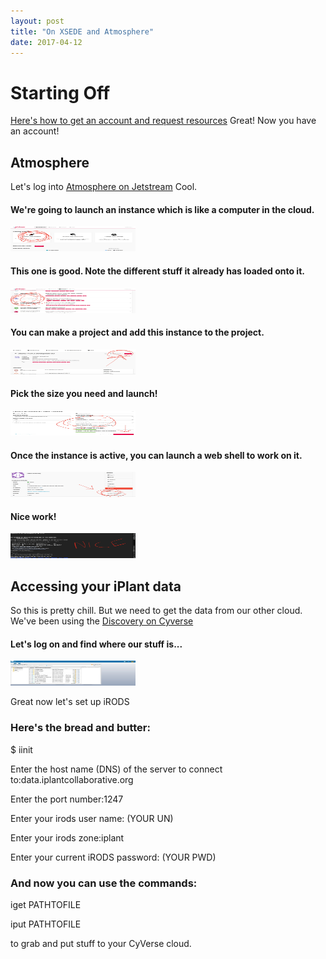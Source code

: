 ```yaml
---
layout: post
title: "On XSEDE and Atmosphere"
date: 2017-04-12
---
```

# Starting Off

[Here's how to get an account and request resources](https://iujetstream.atlassian.net/wiki/display/JWT/Jetstream+Allocations)
Great! Now you have an account!

## Atmosphere
Let's log into [Atmosphere on Jetstream](https://auth.globus.org/p/login?redirect_uri=%2Fv2%2Foauth2%2Fauthorize%3Fscope%3Dopenid%2Bemail%2Bprofile%2Burn%253Aglobus%253Aauth%253Ascope%253Ause.jetstream-cloud.org%253Aall%26redirect_uri%3Dhttps%253A%252F%252Fuse.jetstream-cloud.org%252Foauth2.0%252FcallbackAuthorize%26response_type%3Dcode%26client_id%3D0bf57b67-5f5c-4b45-be39-6dbf136dcca8%26access_type%3Donline%26authentication_hint%3D36007761-2cf2-4e74-a068-7473afc1d054&client_id=0bf57b67-5f5c-4b45-be39-6dbf136dcca8)
Cool.

#### We're going to launch an instance which is like a computer in the cloud.
<img src="/images/AT1.jpg" width="200" height="40"  alt="I am the fern">

#### This one is good. Note the different stuff it already has loaded onto it.
<img src="/images/AT2.jpg" width="200" height="40"  alt="I am the fern">

#### You can make a project and add this instance to the project.
<img src="/images/AT3.jpg" width="200" height="40"  alt="I am the fern">

#### Pick the size you need and launch!
<img src="/images/AT4.jpg" width="200" height="40"  alt="I am the fern">

#### Once the instance is active, you can launch a web shell to work on it.
<img src="/images/AT5.jpg" width="200" height="40"  alt="I am the fern">

#### Nice work!
<img src="/images/AT6.jpg" width="200" height="40"  alt="I am the fern">

## Accessing your iPlant data
So this is pretty chill. But we need to get the data from our other cloud. We've been using the [Discovery on Cyverse](https://de.cyverse.org/de/)

#### Let's log on and find where our stuff is...
<img src="/images/AT7.jpg" width="200" height="40"  alt="I am the fern">

Great now let's set up iRODS

### Here's the bread and butter:
$ iinit

Enter the host name (DNS) of the server to connect to:data.iplantcollaborative.org

Enter the port number:1247

Enter your irods user name: (YOUR UN)

Enter your irods zone:iplant

Enter your current iRODS password: (YOUR PWD)


### And now you can use the commands:

iget PATHTOFILE

iput PATHTOFILE

to grab and put stuff to your CyVerse cloud.

